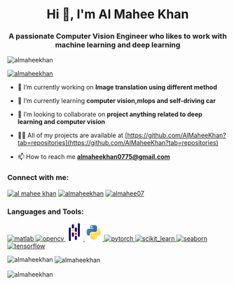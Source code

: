 <h1 align="center">Hi 👋, I'm Al Mahee Khan</h1>
<h3 align="center">A passionate Computer Vision Engineer who likes to work with machine learning and deep learning</h3>

<p align="left"> <img src="https://komarev.com/ghpvc/?username=almaheekhan&label=Profile%20views&color=0e75b6&style=flat" alt="almaheekhan" /> </p>

<p align="left"> <a href="https://github.com/ryo-ma/github-profile-trophy"><img src="https://github-profile-trophy.vercel.app/?username=almaheekhan" alt="almaheekhan" /></a> </p>

- 🔭 I’m currently working on **Image translation using different method**

- 🌱 I’m currently learning **computer vision,mlops and self-driving car**

- 👯 I’m looking to collaborate on **project anything related to deep learning and computer vision**

- 👨‍💻 All of my projects are available at [https://github.com/AlMaheeKhan?tab=repositories](https://github.com/AlMaheeKhan?tab=repositories)

- 📫 How to reach me **almaheekhan0775@gmail.com**

<h3 align="left">Connect with me:</h3>
<p align="left">
<a href="https://linkedin.com/in/al mahee khan" target="blank"><img align="center" src="https://raw.githubusercontent.com/rahuldkjain/github-profile-readme-generator/master/src/images/icons/Social/linked-in-alt.svg" alt="al mahee khan" height="30" width="40" /></a>
<a href="https://kaggle.com/almaheekhan" target="blank"><img align="center" src="https://raw.githubusercontent.com/rahuldkjain/github-profile-readme-generator/master/src/images/icons/Social/kaggle.svg" alt="almaheekhan" height="30" width="40" /></a>
<a href="https://instagram.com/almahee07" target="blank"><img align="center" src="https://raw.githubusercontent.com/rahuldkjain/github-profile-readme-generator/master/src/images/icons/Social/instagram.svg" alt="almahee07" height="30" width="40" /></a>
</p>

<h3 align="left">Languages and Tools:</h3>
<p align="left"> <a href="https://www.mathworks.com/" target="_blank" rel="noreferrer"> <img src="https://upload.wikimedia.org/wikipedia/commons/2/21/Matlab_Logo.png" alt="matlab" width="40" height="40"/> </a> <a href="https://opencv.org/" target="_blank" rel="noreferrer"> <img src="https://www.vectorlogo.zone/logos/opencv/opencv-icon.svg" alt="opencv" width="40" height="40"/> </a> <a href="https://pandas.pydata.org/" target="_blank" rel="noreferrer"> <img src="https://raw.githubusercontent.com/devicons/devicon/2ae2a900d2f041da66e950e4d48052658d850630/icons/pandas/pandas-original.svg" alt="pandas" width="40" height="40"/> </a> <a href="https://www.python.org" target="_blank" rel="noreferrer"> <img src="https://raw.githubusercontent.com/devicons/devicon/master/icons/python/python-original.svg" alt="python" width="40" height="40"/> </a> <a href="https://pytorch.org/" target="_blank" rel="noreferrer"> <img src="https://www.vectorlogo.zone/logos/pytorch/pytorch-icon.svg" alt="pytorch" width="40" height="40"/> </a> <a href="https://scikit-learn.org/" target="_blank" rel="noreferrer"> <img src="https://upload.wikimedia.org/wikipedia/commons/0/05/Scikit_learn_logo_small.svg" alt="scikit_learn" width="40" height="40"/> </a> <a href="https://seaborn.pydata.org/" target="_blank" rel="noreferrer"> <img src="https://seaborn.pydata.org/_images/logo-mark-lightbg.svg" alt="seaborn" width="40" height="40"/> </a> <a href="https://www.tensorflow.org" target="_blank" rel="noreferrer"> <img src="https://www.vectorlogo.zone/logos/tensorflow/tensorflow-icon.svg" alt="tensorflow" width="40" height="40"/> </a> </p>

<p><img align="left" src="https://github-readme-stats.vercel.app/api/top-langs?username=almaheekhan&show_icons=true&locale=en&layout=compact" alt="almaheekhan" /></p>

<p>&nbsp;<img align="center" src="https://github-readme-stats.vercel.app/api?username=almaheekhan&show_icons=true&locale=en" alt="almaheekhan" /></p>

<p><img align="center" src="https://github-readme-streak-stats.herokuapp.com/?user=almaheekhan&" alt="almaheekhan" /></p>
